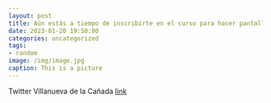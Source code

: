 ```yaml
---
layout: post
title: Aún estás a tiempo de inscribirte en el curso para hacer pantallas de lámparas. Se impartirá en el C. C. El Molino los martes y ...
date: 2023-01-20 19:50:00
categories: uncategorized
tags:
- random
image: /img/image.jpg
caption: This is a picture
---
```

Twitter Villanueva de la Cañada [link](https://twitter.com/AytoVDLCanada/status/1616051220699025409)
